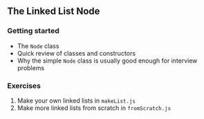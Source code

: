 ## The Linked List Node

### Getting started

- The `Node` class
- Quick review of classes and constructors
- Why the simple `Node` class is usually good enough for interview problems

### Exercises

1. Make your own linked lists in `makeList.js`
1. Make more linked lists from scratch in `fromScratch.js`
